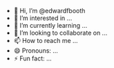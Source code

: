 - 👋 Hi, I’m @edwardfbooth
- 👀 I’m interested in ...
- 🌱 I’m currently learning ...
- 💞️ I’m looking to collaborate on ...
- 📫 How to reach me ...
- 😄 Pronouns: ...
- ⚡ Fun fact: ...

<!---
edwardfbooth/edwardfbooth is a ✨ special ✨ repository because its `README.md` (this file) appears on your GitHub profile.
You can click the Preview link to take a look at your changes.
--->
